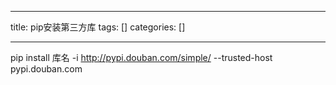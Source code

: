 
--- 
title:  pip安装第三方库 
tags: []
categories: [] 

---
pip install 库名 -i http://pypi.douban.com/simple/ --trusted-host pypi.douban.com
